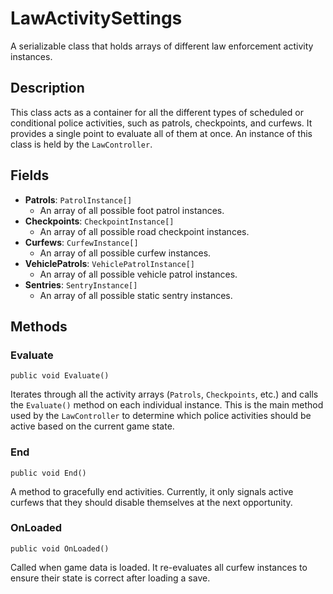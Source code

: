 # LawActivitySettings

A serializable class that holds arrays of different law enforcement activity instances.

## Description

This class acts as a container for all the different types of scheduled or conditional police activities, such as patrols, checkpoints, and curfews. It provides a single point to evaluate all of them at once. An instance of this class is held by the `LawController`.

## Fields

-   **Patrols**: `PatrolInstance[]`
    -   An array of all possible foot patrol instances.
-   **Checkpoints**: `CheckpointInstance[]`
    -   An array of all possible road checkpoint instances.
-   **Curfews**: `CurfewInstance[]`
    -   An array of all possible curfew instances.
-   **VehiclePatrols**: `VehiclePatrolInstance[]`
    -   An array of all possible vehicle patrol instances.
-   **Sentries**: `SentryInstance[]`
    -   An array of all possible static sentry instances.

## Methods

### Evaluate
`public void Evaluate()`

Iterates through all the activity arrays (`Patrols`, `Checkpoints`, etc.) and calls the `Evaluate()` method on each individual instance. This is the main method used by the `LawController` to determine which police activities should be active based on the current game state.

### End
`public void End()`

A method to gracefully end activities. Currently, it only signals active curfews that they should disable themselves at the next opportunity.

### OnLoaded
`public void OnLoaded()`

Called when game data is loaded. It re-evaluates all curfew instances to ensure their state is correct after loading a save.

